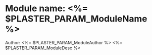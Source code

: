 # Module name: <%= $PLASTER_PARAM_ModuleName %>

Author: <%= $PLASTER_PARAM_ModuleAuthor %>
<%= $PLASTER_PARAM_ModuleDesc %>